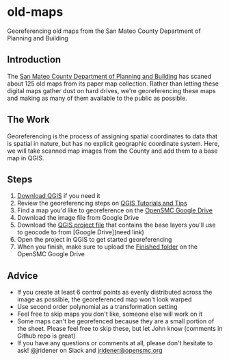 # old-maps
Georeferencing old maps from the San Mateo County Department of Planning and Building

## Introduction
The [San Mateo County Department of Planning and Building](http://planning.smcgov.org/) has scaned about 125 old maps from its paper map collection. Rather than letting these digital maps gather dust on hard drives, we're georeferencing these maps and making as many of them available to the public as possible.

## The Work
Georeferencing is the process of assigning spatial coordinates to data that is spatial in nature, but has no explicit geographic coordinate system. Here, we will take scanned map images from the County and add them to a base map in QGIS.

## Steps
1. [Download QGIS](http://www.qgis.org/en/site/forusers/download.html) if you need it
1. Review the georeferencing steps on [QGIS Tutorials and Tips](http://www.qgistutorials.com/en/docs/georeferencing_basics.html)
1. Find a map you'd like to georeference on the [OpenSMC Google Drive](https://drive.google.com/open?id=0B4abucxuAKOWSlVvaE5JWjFkdE0)
1. Download the image file from Google Drive
1. Download the [QGIS project file](https://github.com/opensmc/old-maps/blob/master/old_maps_qgis_project.zip) that contains the base layers you'll use to geocode to from [Google Drive](need link)
1. Open the project in QGIS to get started georeferencing
1. When you finish, make sure to upload the [Finished folder](https://drive.google.com/drive/folders/0B4abucxuAKOWc0ktZWg4TkNRWHM?usp=sharing) on the OpenSMC Google Drive

## Advice
* If you create at least 6 control points as evenly distributed across the image as possible, the georeferenced map won't look warped
* Use second order polynomial as a transformation setting
* Feel free to skip maps you don't like, someone else will work on it
* Some maps can't be georefenced because they are a small portion of the sheet. Please feel free to skip these, but let John know (comments in Github repo is great)
* If you have any questions or comments at all, please don't hesitate to ask! @jridener on Slack and jridener@opensmc.org
